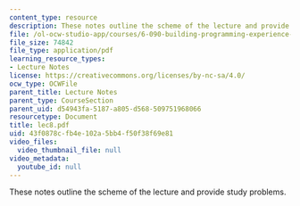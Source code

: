 ```yaml
---
content_type: resource
description: These notes outline the scheme of the lecture and provide study problems.
file: /ol-ocw-studio-app/courses/6-090-building-programming-experience-a-lead-in-to-6-001-january-iap-2005/43f0878cfb4e102a5bb4f50f38f69e81_lec8.pdf
file_size: 74842
file_type: application/pdf
learning_resource_types:
- Lecture Notes
license: https://creativecommons.org/licenses/by-nc-sa/4.0/
ocw_type: OCWFile
parent_title: Lecture Notes
parent_type: CourseSection
parent_uid: d54943fa-5187-a805-d568-509751968066
resourcetype: Document
title: lec8.pdf
uid: 43f0878c-fb4e-102a-5bb4-f50f38f69e81
video_files:
  video_thumbnail_file: null
video_metadata:
  youtube_id: null
---
```

These notes outline the scheme of the lecture and provide study problems.